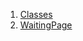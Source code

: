 1.  [Classes](views_pre_auth_screens_waiting_screen/#classes)
2.  [WaitingPage](views_pre_auth_screens_waiting_screen/WaitingPage-class.html)
